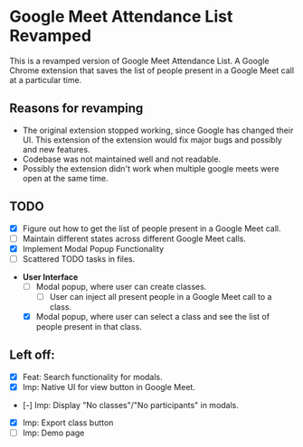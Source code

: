 # Google Meet Attendance List Revamped

This is a revamped version of Google Meet Attendance List. A Google Chrome extension that saves the list of people present in a Google Meet call at a particular time.

## Reasons for revamping

- The original extension stopped working, since Google has changed their UI. This extension of the extension would fix major bugs and possibly and new features.
- Codebase was not maintained well and not readable. 
- Possibly the extension didn't work when multiple google meets were open at the same time.

## TODO

- [x] Figure out how to get the list of people present in a Google Meet call.
- [ ] Maintain different states across different Google Meet calls.
- [x] Implement Modal Popup Functionality
- [ ] Scattered TODO tasks in files.
- **User Interface**
  - [ ] Modal popup, where user can create classes.
    - [ ] User can inject all present people in a Google Meet call to a class.
  - [x] Modal popup, where user can select a class and see the list of people present in that class.

## Left off:
- [x] Feat: Search functionality for modals.
- [x] Imp: Native UI for view button in Google Meet.
- [-] Imp: Display "No classes"/"No participants" in modals.
- [x] Imp: Export class button
- [ ] Imp: Demo page
